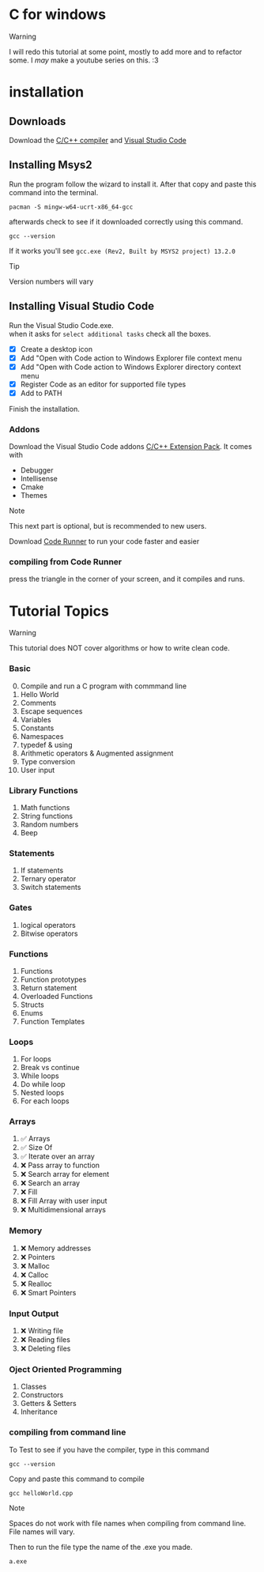 # C for windows

> [!WARNING]
> I will redo this tutorial at some point, mostly to add more and to refactor some. I *may* make a youtube series on this. :3

# installation
## Downloads
Download the [C/C++ compiler](https://www.msys2.org/) and [Visual Studio Code](https://code.visualstudio.com/download)

## Installing Msys2
Run the program follow the wizard to install it. After that copy and paste this command into the terminal.
```
pacman -S mingw-w64-ucrt-x86_64-gcc
```
afterwards check to see if it downloaded correctly using this command.
```
gcc --version
```
If it works you'll see `gcc.exe (Rev2, Built by MSYS2 project) 13.2.0`

> [!TIP]
> Version numbers will vary

## Installing Visual Studio Code
Run the Visual Studio Code.exe.\
when it asks for `select additional tasks` check all the boxes.

- [x] Create a desktop icon
- [x] Add "Open with Code action to Windows Explorer file context menu
- [x] Add "Open with Code action to Windows Explorer directory context menu
- [x] Register Code as an editor for supported file types
- [x] Add to PATH

Finish the installation.

### Addons
Download the Visual Studio Code addons [C/C++ Extension Pack](https://marketplace.visualstudio.com/items?itemName=ms-vscode.cpptools-extension-pack).
It comes with 
- Debugger
- Intellisense
- Cmake
- Themes

> [!NOTE]
> This next part is optional, but is recommended to new users.

Download [Code Runner](https://marketplace.visualstudio.com/items?itemName=formulahendry.code-runner) to run your code faster and easier

### compiling from Code Runner
press the triangle in the corner of your screen, and it compiles and runs.

# Tutorial Topics

> [!WARNING]
> This tutorial does NOT cover algorithms or how to write clean code.

### Basic
0. Compile and run a C program with commmand line
1. Hello World
2. Comments
3. Escape sequences
4. Variables
5. Constants
6. Namespaces
7. typedef & using
8. Arithmetic operators & Augmented assignment
9. Type conversion
10. User input

### Library Functions
1. Math functions
2. String functions
3. Random numbers
4. Beep

### Statements
1. If statements
2. Ternary operator
3. Switch statements

### Gates
1. logical operators
2. Bitwise operators

### Functions
1. Functions
2. Function prototypes
3. Return statement
4. Overloaded Functions
5. Structs
6. Enums
7. Function Templates

### Loops
1. For loops
2. Break vs continue
3. While loops
4. Do while loop
5. Nested loops
6. For each loops

### Arrays
1. ✅ Arrays
2. ✅ Size Of
3. ✅ Iterate over an array
4. ❌ Pass array to function
5. ❌ Search array for element
6. ❌ Search an array
7. ❌ Fill
8. ❌ Fill Array with user input
9. ❌ Multidimensional arrays

### Memory
1. ❌ Memory addresses
2. ❌ Pointers
3. ❌ Malloc
4. ❌ Calloc
5. ❌ Realloc
5. ❌ Smart Pointers

### Input Output
1. ❌ Writing file
2. ❌ Reading files
3. ❌ Deleting files

### Oject Oriented Programming
1. Classes
2. Constructors
3. Getters & Setters
4. Inheritance

### compiling from command line
To Test to see if you have the compiler, type in this command
```
gcc --version
```

Copy and paste this command to compile
```
gcc helloWorld.cpp
```

> [!NOTE]
> Spaces do not work with file names when compiling from command line.\
> File names will vary.

Then to run the file type the name of the .exe you made.
```
a.exe
```